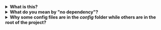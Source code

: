 <details>
  <summary><b>What is this?</b></summary>
  <p>Topic-Carousel is a simple and lightweight library for the web that makes easier to create a carousel of elements with the possibility of filtering by topic.</p>
</details>

<details>
  <summary><b>What do you mean by "no dependency"?</b></summary>
  <p>All the dependency listed in the <i>package.json</i> file all used during development, mainly to test and build the package. The only thing shipped to the end user is the source code located in the <i>src</i> folder.</p>
</details>

<details>
  <summary><b>Why some config files are in the <i>config</i> folder while others are in the root of the project?</b></summary>
  <p>The reason is pretty simple: I don't really like a messy root folder, and all those files can be intimidating for a newcomer.
  This said, some configuration are usually picked up by the IDE o text editor, so it can provide some extra functionalities.
  Although it would be possible to point them to the right direction, I would prefer something that works out of the box.
  For this reason, prettier and eslint configurations are in the root folder, while the others have been hidden away.</p>
</details>
